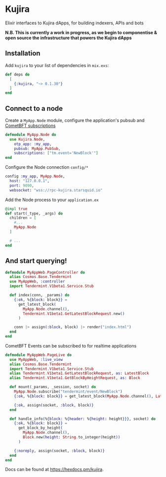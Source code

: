 # Kujira

Elixir interfaces to Kujira dApps, for building indexers, APIs and bots

**N.B. This is currently a work in progress, as we begin to componentise & open source the infrastructure that powers the Kujira dApps**

## Installation

Add `kujira` to your list of dependencies in `mix.exs`:

```elixir
def deps do
  [
    {:kujira, "~> 0.1.30"}
  ]
end
```

## Connect to a node

Create a `MyApp.Node` module, configure the application's pubsub and [CometBFT subscriptions](https://docs.cometbft.com/v0.38/core/subscription)

```elixir
defmodule MyApp.Node do
  use Kujira.Node,
    otp_app: :my_app,
    pubsub: MyApp.PubSub,
    subscriptions: ["tm.event='NewBlock'"]
end

```

Configure the Node connection `config/*`

```elixir
config :my_app, MyApp.Node,
  host: "127.0.0.1",
  port: 9090,
  websocket: "wss://rpc-kujira.starsquid.io"
```

Add the Node process to your `application.ex`

```elixir
@impl true
def start(_type, _args) do
  children = [
    #...
    MyApp.Node
  ]

  # ...
end
```

## And start querying!

```elixir
defmodule MyAppWeb.PageController do
  alias Cosmos.Base.Tendermint
  use MyAppWeb, :controller
  import Tendermint.V1beta1.Service.Stub

  def index(conn, _params) do
    {:ok, %{block: block}} =
      get_latest_block(
        MyApp.Node.channel(),
        Tendermint.V1beta1.GetLatestBlockRequest.new()
      )

    conn |> assign(:block, block) |> render("index.html")
  end
end
```

CometBFT Events can be subscribed to for realtime applications

```elixir
defmodule MyAppWeb.PageLive do
  use MyAppWeb, :live_view
  alias Cosmos.Base.Tendermint
  import Tendermint.V1beta1.Service.Stub
  alias Tendermint.V1beta1.GetLatestBlockRequest, as: LatestBlock
  alias Tendermint.V1beta1.GetBlockByHeightRequest, as: Block

  def mount(_params, _session, socket) do
    MyApp.Node.subscribe("tendermint/event/NewBlock")
    {:ok, %{block: block}} = get_latest_block(MyApp.Node.channel(), LatestBlock.new())

    {:ok, assign(socket, :block, block)}
  end

  def handle_info(%{block: %{header: %{height: height}}}, socket) do
    {:ok, %{block: block}} =
      get_block_by_height(
        MyApp.Node.channel(),
        Block.new(height: String.to_integer(height))
      )

    {:noreply, assign(socket, :block, block)}
  end
end

```

Docs can be found at <https://hexdocs.pm/kujira>.
